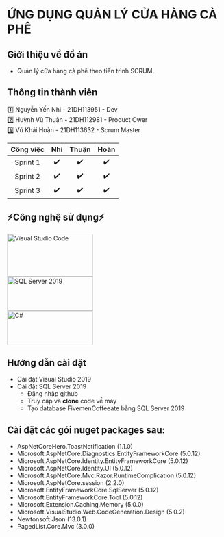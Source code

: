 # ỨNG DỤNG QUẢN LÝ CỬA HÀNG CÀ PHÊ

## Giới thiệu về đồ án
- Quản lý cửa hàng cà phê theo tiến trình SCRUM.

## Thông tin thành viên
1️⃣ Nguyễn Yến Nhi - 21DH113951 - Dev<br>
2️⃣ Huỳnh Vũ Thuận - 21DH112981 - Product Ower <br>
3️⃣ Vũ Khải Hoàn - 21DH113632  - Scrum Master

| Công việc | Nhi | Thuận | Hoàn |
|:---------:|:---:|:-----:|:----:|
| Sprint 1 | ✔️ | ✔️ | ✔️ |
| Sprint 2 | ✔️ | ✔️ | ✔️ |
| Sprint 3 | ✔️ | ✔️ | ✔️ |

## ⚡Công nghệ sử dụng⚡
 <a href="https://code.visualstudio.com/">
  <img src="https://maychusaigon.vn/wp-content/uploads/2023/06/dinh-nghia-visual-studio-code-la-gi-maychusaigon.jpg" alt="Visual Studio Code" width="200" height="100">
</a>
<br>
 <a href="https://www.microsoft.com/en-us/sql-server/sql-server-2019">
  <img src="https://statics.cdn.200lab.io/2023/04/sql-server-la-gi.png" alt="SQL Server 2019" width="200" height="80" >
</a>
<br>
 <a href="https://learn.microsoft.com/vi-vn/dotnet/csharp/programming-guide/">
  <img src="https://bsmart.edu.vn/files/CourseImage/c-sharp.webp" alt="C#" width="200" height="80" >
</a>

## Hướng dẫn cài đặt
- Cài đặt Visual Studio 2019
- Cài đặt SQL Server 2019
  - Đăng nhập github
  - Truy cập  và __clone__ code về máy
  - Tạo database FivemenCoffeeate bằng SQL Server 2019
## Cài đặt các gói nuget packages sau:
- AspNetCoreHero.ToastNotification (1.1.0)
- Microsoft.AspNetCore.Diagnostics.EntityFrameworkCore (5.0.12)
- Microsoft.AspNetCore.Identity.EntityFrameworkCore (5.0.12)
- Microsoft.AspNetCore.Identity.UI (5.0.12)
- Microsoft.AspNetCore.Mvc.Razor.RuntimeComplication (5.0.12)
- Microsoft.AspNetCore.session (2.2.0)
- Microsoft.EntityFrameworkCore.SqlServer (5.0.12)
- Microsoft.EntityFrameworkCore.Tool (5.0.12)
- Microsoft.Extension.Caching.Memory (5.0.0)
- Microsoft.VisualStudio.Web.CodeGeneration.Design (5.0.2)
- Newtonsoft.Json (13.0.1)
- PagedList.Core.Mvc (3.0.0)
